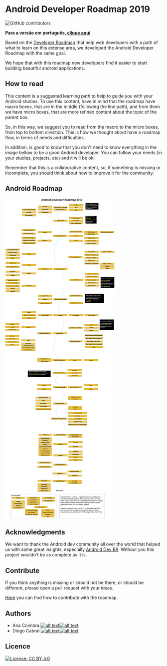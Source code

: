 # Android Developer Roadmap 2019

![GitHub contributors](https://img.shields.io/github/contributors/anacoimbrag/android-developer-roadmap.svg?style=flat-square)

**Para a versão em português, [clique aqui](./README_PT_BR.md)**

Based on the [Developer Roadmap](https://github.com/kamranahmedse/developer-roadmap) that help web developers with a path of what to learn on this extense area, we developed the Android Developer Roadmap with the same goal.

We hope that with this roadmap new developers find it easier to start building beautiful android applications.

## How to read

This content is a suggested learning path to help to guide you with your Android studies. To use this content, have in mind that the roadmap have macro boxes, that are in the middle (following the line path), and from them we have micro boxes, that are more refined content about the topic of the parent box.

So, in this way, we suggest you to read from the macro to the micro boxes, from top to bottom direction. This is how we thought about have a roadmap flow, in terms of needs and difficulties.

In addition, is good to know that you don't need to know everything in the image bellow to be a good Android developer. You can follow your needs (in your studies, projects, etc) and it will be ok!

Remember that this is a collaborative content, so, if something is missing or incomplete, you should think about how to improve it for the community.

## Android Roadmap

![Android Roadmap](./images/android_roadmap.png)

## Acknowledgments

We want to thank the Android dev community all over the world that helped us with some great insights, especially [Android Dev BR](https://github.com/androiddevbr). Without you this project wouldn't be as complete as it is.

## Contribute

If you think anything is missing or should not be there, or should be different, please open a pull request with your ideas.

[Here](./docs/contributing.md) you can find how to contribute with the roadmap.

## Authors

[1.1]: http://i.imgur.com/wWzX9uB.png (follow me on twitter)
[2.1]: http://i.imgur.com/9I6NRUm.png (follow me on github)

[1]: https://twitter.com/anacoimbrag
[2]: https://github.com/anacoimbrag
[3]: https://twitter.com/DrCabrales
[4]: https://github.com/drcabral/

- Ana Coimbra [![alt text][1.1]][1][![alt text][2.1]][2]
- Diogo Cabral [![alt text][1.1]][3][![alt text][2.1]][4]

## Licence

[![License: CC BY 4.0](https://img.shields.io/badge/License-CC%20BY%204.0-lightgrey.svg)](https://creativecommons.org/licenses/by/4.0/)
